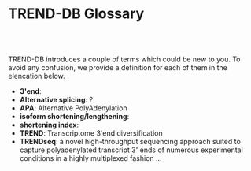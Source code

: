 # **TREND-DB** Glossary

</br></br>

TREND-DB introduces a couple of terms which could be new to you.
To avoid any confusion, we provide a definition for each of them in the elencation below.

- **3'end**:
- **Alternative splicing**: ?
- **APA**: Alternative PolyAdenylation
- **isoform shortening/lengthening**:
- **shortening index**:
- **TREND**: Transcriptome 3'end diversification
- **TRENDseq**: a novel high-throughput sequencing approach suited to capture polyadenylated transcript 3' ends of numerous experimental conditions in a highly multiplexed fashion
...
